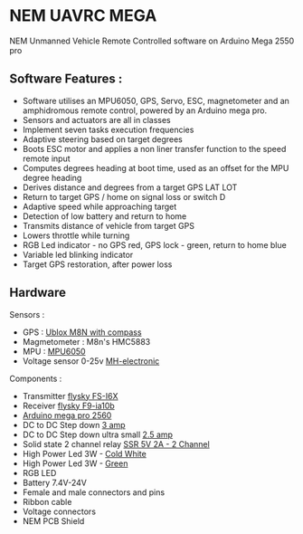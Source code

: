 # NEM UAVRC MEGA

NEM Unmanned Vehicle Remote Controlled software on Arduino Mega 2550 pro

## Software Features :

- Software utilises an MPU6050, GPS, Servo, ESC, magnetometer and an amphidromous remote control, powered by an Arduino mega pro.
- Sensors and actuators are all in classes
- Implement seven tasks execution frequencies
- Adaptive steering based on target degrees
- Boots ESC motor and applies a non liner transfer function to the speed remote input
- Computes degrees heading at boot time, used as an offset for the MPU degree heading
- Derives distance and degrees from a target GPS LAT LOT
- Return to target GPS / home on signal loss or switch D
- Adaptive speed while approaching target
- Detection of low battery and return to home
- Transmits distance of vehicle from target GPS
- Lowers throttle while turning
- RGB Led indicator - no GPS red, GPS lock - green, return to home blue
- Variable led blinking indicator
- Target GPS restoration, after power loss

## Hardware

Sensors :

- GPS : [Ublox M8N with compass](https://www.aliexpress.com/item/4001267138914.html)
- Magmetometer : M8n's HMC5883
- MPU : [MPU6050](https://www.aliexpress.com/item/32340949017.html)
- Voltage sensor 0-25v [MH-electronic](https://www.hellasdigital.gr/electronics/sensors/current-sensors/voltage-sensor-module-for-robot-arduino-dc-0-25-v/)

Components : 

- Transmitter [flysky FS-I6X](https://www.aliexpress.com/item/1005002086903692.html)
- Receiver  [flysky F9-ia10b](https://www.aliexpress.com/item/1005002151189775.html)
- [Arduino mega pro 2560](https://www.aliexpress.com/item/1005002828018807.html)
- DC to DC Step down [3 amp](https://grobotronics.com/dc-dc-step-down-1.3-35v-3a.html)
- DC to DC Step down ultra small [2.5 amp](https://www.aliexpress.com/item/32880983608.html)
- Solid state 2 channel relay [SSR 5V 2A - 2 Channel](https://grobotronics.com/relay-module-ssr-5v-2a-2-channel.html)
- High Power Led 3W - [Cold White](https://grobotronics.com/high-power-led-3w-cold-white-emitter-2.html)
- High Power Led 3W - [Green](https://grobotronics.com/high-power-led-3w-green-emitter-2.html)
- RGB LED
- Battery 7.4V-24V
- Female and male connectors and pins
- Ribbon cable
- Voltage connectors
- NEM PCB Shield


